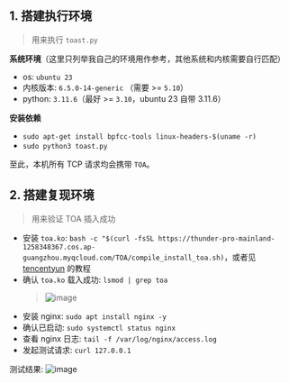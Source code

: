 ## 1. 搭建执行环境
> 用来执行 `toast.py`

**系统环境**（这里只列举我自己的环境用作参考，其他系统和内核需要自行匹配）
- os: `ubuntu 23`
- 内核版本: `6.5.0-14-generic` （需要 >= `5.10`）
- python: `3.11.6`（最好 >= `3.10`，ubuntu 23 自带 3.11.6）

**安装依赖**
- `sudo apt-get install bpfcc-tools linux-headers-$(uname -r)`
- `sudo python3 toast.py`

至此，本机所有 TCP 请求均会携带 `TOA`。

## 2. 搭建复现环境
> 用来验证 TOA 插入成功

- 安装 `toa.ko`: `bash -c "$(curl -fsSL https://thunder-pro-mainland-1258348367.cos.ap-guangzhou.myqcloud.com/TOA/compile_install_toa.sh)`，或者见 [tencentyun](https://github.com/tencentyun/qcloud-documents/blob/master/product/%E5%AD%98%E5%82%A8%E4%B8%8ECDN/%E5%85%A8%E7%90%83%E5%BA%94%E7%94%A8%E5%8A%A0%E9%80%9F/%E6%93%8D%E4%BD%9C%E6%8C%87%E5%8D%97/%E9%85%8D%E7%BD%AE%20TOA%20%E6%9D%A5%E8%8E%B7%E5%8F%96%E7%94%A8%E6%88%B7%E7%9C%9F%E5%AE%9E%20IP/TOA%20%E6%A8%A1%E5%9D%97%E5%8A%A0%E8%BD%BD%E6%96%B9%E6%B3%95.md) 的教程
- 确认 `toa.ko` 载入成功: `lsmod | grep toa`
  > ![image](https://github.com/Macr0phag3/toast/assets/20874963/0c17aad0-e0d3-4f48-98a6-6108366b4b3b)
- 安装 nginx: `sudo apt install nginx -y`
- 确认已启动: `sudo systemctl status nginx`
- 查看 nginx 日志: `tail -f /var/log/nginx/access.log`
- 发起测试请求: `curl 127.0.0.1`

测试结果: 
![image](https://github.com/Macr0phag3/toast/assets/20874963/a15c16f0-c57c-4153-853e-a5a9c6dc40f9)

